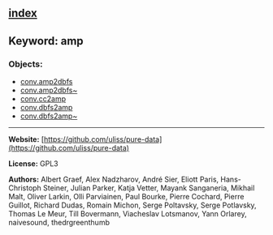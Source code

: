 [index](../index.html)
---

## Keyword: amp

### Objects:
* [conv.amp2dbfs](../conv.amp2dbfs.html)
* [conv.amp2dbfs~](../conv.amp2dbfs~.html)
* [conv.cc2amp](../conv.cc2amp.html)
* [conv.dbfs2amp](../conv.dbfs2amp.html)
* [conv.dbfs2amp~](../conv.dbfs2amp~.html)

---
**Website:** [https://github.com/uliss/pure-data](https://github.com/uliss/pure-data)

**License:** GPL3

**Authors:** Albert Graef, Alex Nadzharov, André Sier, Eliott Paris, Hans-Christoph Steiner, Julian Parker, Katja Vetter, Mayank Sanganeria, Mikhail Malt, Oliver Larkin, Olli Parviainen, Paul Bourke, Pierre Cochard, Pierre Guillot, Richard Dudas, Romain Michon, Serge Poltavsky, Serge Potlavsky, Thomas Le Meur, Till Bovermann, Viacheslav Lotsmanov, Yann Orlarey, naivesound, thedrgreenthumb
